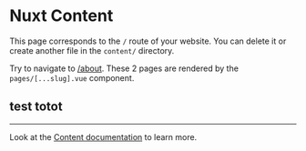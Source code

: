 # Nuxt Content

This page corresponds to the `/` route of your website. You can delete it or create another file in the `content/` directory.

Try to navigate to [/about](/about). These 2 pages are rendered by the `pages/[...slug].vue` component.

## **test totot**

---

Look at the [Content documentation](https://content.nuxtjs.org/) to learn more.
